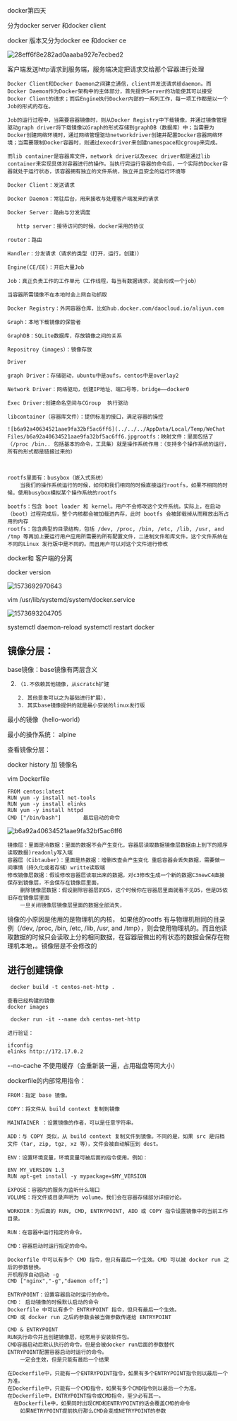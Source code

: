 docker第四天



分为docker  server  和docker   client

docker 版本又分为docker ee  和docker ce

![28eff6f8e282ad0aaaba927e7ecbed2](image/docker第四天/28eff6f8e282ad0aaaba927e7ecbed2.png)

客户端发送http请求到服务端，服务端决定把请求交给那个容器进行处理

```
Docker Client和Docker Daemon之间建立通信，client并发送请求给daemon。而Docker Daemon作为Docker架构中的主体部分，首先提供Server的功能使其可以接受Docker Client的请求；而后Engine执行Docker内部的一系列工作，每一项工作都是以一个Job的形式的存在。

Job的运行过程中，当需要容器镜像时，则从Docker Registry中下载镜像，并通过镜像管理驱动graph driver将下载镜像以Graph的形式存储到graphDB（数据库）中；当需要为Docker创建网络环境时，通过网络管理驱动networkdriver创建并配置Docker容器网络环境；当需要限制Docker容器时，则通过execdriver来创建namespace和cgroup来完成。

而lib container是容器库文件，network driver以及exec driver都是通过lib container来实现具体对容器进行的操作。当执行完运行容器的命令后，一个实际的Docker容器就处于运行状态，该容器拥有独立的文件系统，独立并且安全的运行环境等

```



```
Docker Client：发送请求

Docker Daemon：常驻后台，用来接收与处理客户端发来的请求

Docker Server：路由与分发调度

​	http server：接待访问的时候，docker采用的协议

router：路由

Handler：分发请求（请求的类型（打开，运行，创建））

Engine(CE/EE)：开启大量Job

Job：真正负责工作的工作单元（工作线程，每当有数据请求，就会形成一个job）

当容器所需镜像不在本地时会上网自动抓取

Docker Registry：外网容器仓库，比如hub.docker.com/daocloud.io/aliyun.com

Graph：本地下载镜像的保管者

GraphDB：SQLite数据库，存放镜像之间的关系

Repositroy（images）：镜像存放

Driver

graph Driver：存储驱动，ubuntu中是aufs，centos中是overlay2

Network Driver：网络驱动，创建IP地址、端口号等，bridge——docker0

Exec Driver:创建命名空间与CGroup  执行驱动

libcontainer（容器库文件）：提供标准的接口，满足容器的操控
```





```
![b6a92a40634521aae9fa32bf5ac6ff6](../../../AppData/Local/Temp/WeChat Files/b6a92a40634521aae9fa32bf5ac6ff6.jpgrootfs：映射文件：里面包括了（/proc /bin.. 包括基本的命令，工具集）就是操作系统作用：（支持多个操作系统的运行，所有的形式都是链接过来的）



rootfs里面有：busybox（嵌入式系统）
	当我们的操作系统运行的时候，如何和我们相同的时候直接运行rootfs，如果不相同的时候，使用busybox模拟某个操作系统的rootfs

bootfs：包含 boot loader 和 kernel。用户不会修改这个文件系统。实际上，在启动（boot）过程完成后，整个内核都会被加载进内存，此时 bootfs 会被卸载掉从而释放出所占用的内存
rootfs：包含典型的目录结构，包括 /dev, /proc, /bin, /etc, /lib, /usr, and /tmp 等再加上要运行用户应用所需要的所有配置文件，二进制文件和库文件。这个文件系统在不同的Linux 发行版中是不同的。而且用户可以对这个文件进行修改
```





docker和 客户端的分离

docker version

![1573692970643](image/docker第四天/1573692970643.png)

vim /usr/lib/systemd/system/docker.service

![1573693204705](image/docker第四天/1573693204705.png)

systemctl daemon-reload
systemctl restart docker





## 镜像分层：

base镜像：base镜像有两层含义

2. ```
   （1.不依赖其他镜像，从scratch扩建 
   
   2. 其他景象可以之为基础进行扩展），
   3. 其实base镜像提供的就是最小安装的linux发行版
   ```

   

 

最小的镜像（hello-world）

最小的操作系统： alpine





查看镜像分层：

docker history  加 镜像名



 vim Dockerfile

```
FROM centos:latest
RUN yum -y install net-tools
RUN yum -y install elinks
RUN yum -y install httpd
CMD ["/bin/bash"]       最后启动的命令

```



![b6a92a40634521aae9fa32bf5ac6ff6](image/docker第四天/b6a92a40634521aae9fa32bf5ac6ff6.jpg)

```
镜像层：里面是冷数据：里面的数据不会产生变化，容器层读取数据镜像层数据由上到下的顺序读取数据)readonly写入端
容器层（Cibtauber）：里面是热数据：增删改查会产生变化 重启容器会丢失数据，需要做一间事情（持久化或者存储）writte读取端 
修改镜像层数据：假设修改容器层读取出来的数据，对c3修改生成一个新的数据C3newC4直接保存到镜像层，不会保存在镜像层里面，
	删除镜像层数据：假设删除容器层的D5，这个时候你在容器层里面就看不见D5，但是D5依旧存在镜像层里面
	一旦关闭镜像层镜像层里面的数据全部消失，
```

镜像的小原因是他用的是物理机的内核， 如果他的rootfs 有与物理机相同的目录 例（/dev, /proc, /bin, /etc, /lib, /usr, and /tmp），则会使用物理机的。而且他读取数据的时候只会读取上分的相同数据，在容器层做出的有状态的数据会保存在物理机本地，。镜像层是不会修改的



## 进行创建镜像

```
 docker build -t centos-net-http .

查看已经构建的镜像
docker images

 docker run -it --name dxh centos-net-http

进行验证：

ifconfig
elinks http://172.17.0.2
```





--no-cache  不使用缓存（会重新装一遍，占用磁盘等同大小）





dockerfile的内部常用指令：

```
FROM：指定 base 镜像。

COPY：将文件从 build context 复制到镜像

MAINTAINER ：设置镜像的作者，可以是任意字符串。

ADD：与 COPY 类似，从 build context 复制文件到镜像。不同的是，如果 src 是归档文件（tar, zip, tgz, xz 等），文件会被自动解压到 dest。

ENV：设置环境变量，环境变量可被后面的指令使用。例如：

ENV MY_VERSION 1.3
RUN apt-get install -y mypackage=$MY_VERSION

EXPOSE：容器内的服务为监听什么端口
VOLUME：将文件或目录声明为 volume。我们会在容器存储部分详细讨论。

WORKDIR：为后面的 RUN, CMD, ENTRYPOINT, ADD 或 COPY 指令设置镜像中的当前工作目录。

RUN：在容器中运行指定的命令。

CMD：容器启动时运行指定的命令。

Dockerfile 中可以有多个 CMD 指令，但只有最后一个生效。CMD 可以被 docker run 之后的参数替换。
开机程序自动启动 -g
CMD ["nginx","-g","daemon off;"]

ENTRYPOINT：设置容器启动时运行的命令。
CMD： 启动镜像的时候默认启动的命令
Dockerfile 中可以有多个 ENTRYPOINT 指令，但只有最后一个生效。CMD 或 docker run 之后的参数会被当做参数传递给 ENTRYPOINT

CMD & ENTRYPOINT
RUN执行命令并且创建镜像层，经常用于安装软件包。
CMD容器启动后默认执行的命令。但是会被docker run后面的参数替代
ENTRYPOINT配置容器启动时运行的命令。
	一定会生效，但是只能有最后一个结果

在Dockerfile中，只能有一个ENTRYPOINT指令，如果有多个ENTRYPOINT指令则以最后一个为准。
在Dockerfile中，只能有一个CMD指令，如果有多个CMD指令则以最后一个为准。
在Dockerfile中，ENTRYPOINT指令或CMD指令，至少必有其一。
  在Dockerfile中，如果同时出现CMD和ENTRYPOINT的话会覆盖CMD的命令
	如果NETRYPOINT提前执行那么CMD会变成NETRYPOINT的参数
```



 











